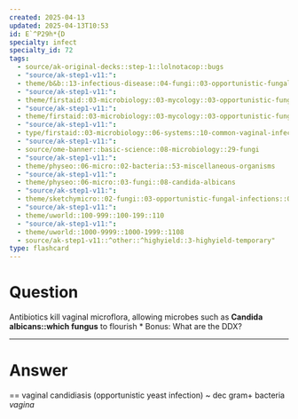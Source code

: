 ```yaml
---
created: 2025-04-13
updated: 2025-04-13T10:53
id: E`^P29h*{D
specialty: infect
specialty_id: 72
tags:
  - source/ak-original-decks::step-1::lolnotacop::bugs
  - "source/ak-step1-v11:": 
  - theme/b&b::13-infectious-disease::04-fungi::03-opportunistic-fungal-infections
  - "source/ak-step1-v11:": 
  - theme/firstaid::03-microbiology::03-mycology::03-opportunistic-fungal-infections
  - "source/ak-step1-v11:": 
  - theme/firstaid::03-microbiology::03-mycology::03-opportunistic-fungal-infections::candida-albicans
  - "source/ak-step1-v11:": 
  - type/firstaid::03-microbiology::06-systems::10-common-vaginal-infections
  - "source/ak-step1-v11:": 
  - source/ome-banner::basic-science::08-microbiology::29-fungi
  - "source/ak-step1-v11:": 
  - theme/physeo::06-micro::02-bacteria::53-miscellaneous-organisms
  - "source/ak-step1-v11:": 
  - theme/physeo::06-micro::03-fungi::08-candida-albicans
  - "source/ak-step1-v11:": 
  - theme/sketchymicro::02-fungi::03-opportunistic-fungal-infections::01-candida-albicans
  - "source/ak-step1-v11:": 
  - theme/uworld::100-999::100-199::110
  - "source/ak-step1-v11:": 
  - theme/uworld::1000-9999::1000-1999::1108
  - source/ak-step1-v11::^other::^highyield::3-highyield-temporary"
type: flashcard
---
```


# Question
Antibiotics kill vaginal microflora, allowing microbes such as **Candida albicans::which fungus** to flourish  * Bonus: What are the DDX?

---

# Answer
== vaginal candidiasis (opportunistic yeast infection) ~ dec gram+ bacteria *vagina*